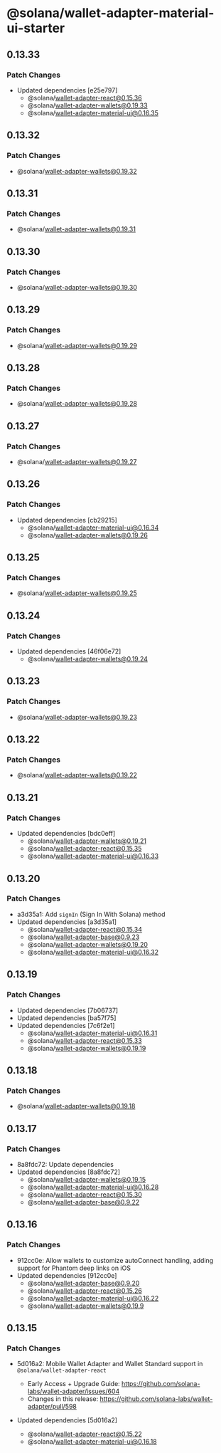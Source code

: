 # @solana/wallet-adapter-material-ui-starter

## 0.13.33

### Patch Changes

-   Updated dependencies [e25e797]
    -   @solana/wallet-adapter-react@0.15.36
    -   @solana/wallet-adapter-wallets@0.19.33
    -   @solana/wallet-adapter-material-ui@0.16.35

## 0.13.32

### Patch Changes

-   @solana/wallet-adapter-wallets@0.19.32

## 0.13.31

### Patch Changes

-   @solana/wallet-adapter-wallets@0.19.31

## 0.13.30

### Patch Changes

-   @solana/wallet-adapter-wallets@0.19.30

## 0.13.29

### Patch Changes

-   @solana/wallet-adapter-wallets@0.19.29

## 0.13.28

### Patch Changes

-   @solana/wallet-adapter-wallets@0.19.28

## 0.13.27

### Patch Changes

-   @solana/wallet-adapter-wallets@0.19.27

## 0.13.26

### Patch Changes

-   Updated dependencies [cb29215]
    -   @solana/wallet-adapter-material-ui@0.16.34
    -   @solana/wallet-adapter-wallets@0.19.26

## 0.13.25

### Patch Changes

-   @solana/wallet-adapter-wallets@0.19.25

## 0.13.24

### Patch Changes

-   Updated dependencies [46f06e72]
    -   @solana/wallet-adapter-wallets@0.19.24

## 0.13.23

### Patch Changes

-   @solana/wallet-adapter-wallets@0.19.23

## 0.13.22

### Patch Changes

-   @solana/wallet-adapter-wallets@0.19.22

## 0.13.21

### Patch Changes

-   Updated dependencies [bdc0eff]
    -   @solana/wallet-adapter-wallets@0.19.21
    -   @solana/wallet-adapter-react@0.15.35
    -   @solana/wallet-adapter-material-ui@0.16.33

## 0.13.20

### Patch Changes

-   a3d35a1: Add `signIn` (Sign In With Solana) method
-   Updated dependencies [a3d35a1]
    -   @solana/wallet-adapter-react@0.15.34
    -   @solana/wallet-adapter-base@0.9.23
    -   @solana/wallet-adapter-wallets@0.19.20
    -   @solana/wallet-adapter-material-ui@0.16.32

## 0.13.19

### Patch Changes

-   Updated dependencies [7b06737]
-   Updated dependencies [ba57f75]
-   Updated dependencies [7c6f2e1]
    -   @solana/wallet-adapter-material-ui@0.16.31
    -   @solana/wallet-adapter-react@0.15.33
    -   @solana/wallet-adapter-wallets@0.19.19

## 0.13.18

### Patch Changes

-   @solana/wallet-adapter-wallets@0.19.18

## 0.13.17

### Patch Changes

-   8a8fdc72: Update dependencies
-   Updated dependencies [8a8fdc72]
    -   @solana/wallet-adapter-wallets@0.19.15
    -   @solana/wallet-adapter-material-ui@0.16.28
    -   @solana/wallet-adapter-react@0.15.30
    -   @solana/wallet-adapter-base@0.9.22

## 0.13.16

### Patch Changes

-   912cc0e: Allow wallets to customize autoConnect handling, adding support for Phantom deep links on iOS
-   Updated dependencies [912cc0e]
    -   @solana/wallet-adapter-base@0.9.20
    -   @solana/wallet-adapter-react@0.15.26
    -   @solana/wallet-adapter-material-ui@0.16.22
    -   @solana/wallet-adapter-wallets@0.19.9

## 0.13.15

### Patch Changes

-   5d016a2: Mobile Wallet Adapter and Wallet Standard support in `@solana/wallet-adapter-react`

    -   Early Access + Upgrade Guide: https://github.com/solana-labs/wallet-adapter/issues/604
    -   Changes in this release: https://github.com/solana-labs/wallet-adapter/pull/598

-   Updated dependencies [5d016a2]
    -   @solana/wallet-adapter-react@0.15.22
    -   @solana/wallet-adapter-material-ui@0.16.18

